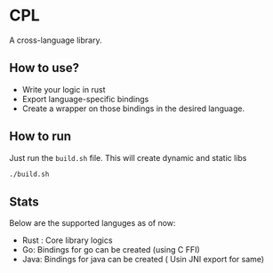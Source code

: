 # CPL

A cross-language library.

## How to use?

- Write your logic in rust
- Export language-specific bindings
- Create a wrapper on those bindings in the desired language.

## How to run

Just run the `build.sh` file. This will create dynamic and static libs

```bash
./build.sh
```

## Stats

Below are the supported languges as of now:
- Rust : Core library logics
- Go: Bindings for go can be created (using C FFI)
- Java: Bindings for java can be created ( Usin JNI export for same)
  
